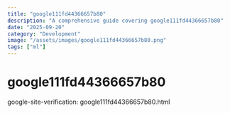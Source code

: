 ```yaml
---
title: "google111fd44366657b80"
description: "A comprehensive guide covering google111fd44366657b80"
date: "2025-09-20"
category: "Development"
image: "/assets/images/google111fd44366657b80.png"
tags: ["ml"]
---
```


# google111fd44366657b80

google-site-verification: google111fd44366657b80.html
